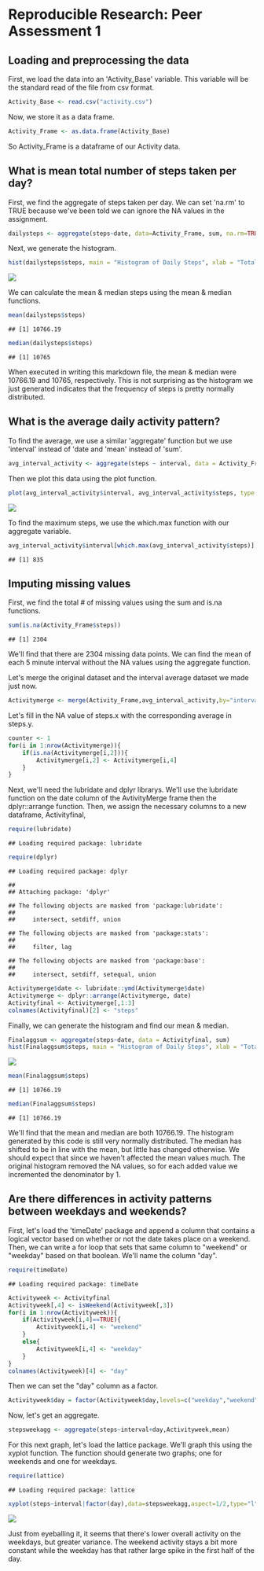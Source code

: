 # Reproducible Research: Peer Assessment 1


## Loading and preprocessing the data

First, we load the data into an 'Activity_Base' variable. This variable will be the standard read of the file from csv format. 


```r
Activity_Base <- read.csv("activity.csv")
```

Now, we store it as a data frame.


```r
Activity_Frame <- as.data.frame(Activity_Base)
```

So Activity_Frame is a dataframe of our Activity data. 

## What is mean total number of steps taken per day?

First, we find the aggregate of steps taken per day. We can set 'na.rm' to TRUE because we've been told we can ignore the NA values in the assignment. 


```r
dailysteps <- aggregate(steps~date, data=Activity_Frame, sum, na.rm=TRUE)
```

Next, we generate the histogram. 


```r
hist(dailysteps$steps, main = "Histogram of Daily Steps", xlab = "Total Steps Per Day")
```

![](PA1_template_files/figure-html/unnamed-chunk-4-1.png)

We can calculate the mean & median steps using the mean & median functions.


```r
mean(dailysteps$steps)
```

```
## [1] 10766.19
```

```r
median(dailysteps$steps)
```

```
## [1] 10765
```

When executed in writing this markdown file, the mean & median were 10766.19 and 10765, respectively. This is not surprising as the histogram we just generated indicates that the frequency of steps is pretty normally distributed.

## What is the average daily activity pattern?

To find the average, we use a similar 'aggregate' function but we use 'interval' instead of 'date and 'mean' instead of 'sum'.

```r
avg_interval_activity <- aggregate(steps ~ interval, data = Activity_Frame, mean, na.rm=TRUE)
```

Then we plot this data using the plot function. 


```r
plot(avg_interval_activity$interval, avg_interval_activity$steps, type = "l", main = "Average Steps Across Days for 5 Minute Intervals", xlab = "5 Minute Time Interval", ylab = "Average Steps Across Days")
```

![](PA1_template_files/figure-html/unnamed-chunk-7-1.png)

To find the maximum steps, we use the which.max function with our aggregate variable. 


```r
avg_interval_activity$interval[which.max(avg_interval_activity$steps)]
```

```
## [1] 835
```


## Imputing missing values

First, we find the total # of missing values using the sum and is.na functions.


```r
sum(is.na(Activity_Frame$steps))
```

```
## [1] 2304
```

We'll find that there are 2304 missing data points. We can find the mean of each 5 minute interval without the NA values using the aggregate function. 

Let's merge the original dataset and the interval average dataset we made just now.


```r
Activitymerge <- merge(Activity_Frame,avg_interval_activity,by="interval")
```

Let's fill in the NA value of steps.x with the corresponding average in steps.y.


```r
counter <- 1
for(i in 1:nrow(Activitymerge)){
    if(is.na(Activitymerge[i,2])){
        Activitymerge[i,2] <- Activitymerge[i,4]
    }
}
```


Next, we'll need the lubridate and dplyr librarys. We'll use the lubridate function on the date column of the AvtivityMerge frame then the dplyr::arrange function. Then, we assign the necessary columns to a new dataframe, Activityfinal, 


```r
require(lubridate)
```

```
## Loading required package: lubridate
```

```r
require(dplyr)
```

```
## Loading required package: dplyr
```

```
## 
## Attaching package: 'dplyr'
```

```
## The following objects are masked from 'package:lubridate':
## 
##     intersect, setdiff, union
```

```
## The following objects are masked from 'package:stats':
## 
##     filter, lag
```

```
## The following objects are masked from 'package:base':
## 
##     intersect, setdiff, setequal, union
```

```r
Activitymerge$date <- lubridate::ymd(Activitymerge$date)
Activitymerge <- dplyr::arrange(Activitymerge, date)
Activityfinal <- Activitymerge[,1:3]
colnames(Activityfinal)[2] <- "steps"
```

Finally, we can generate the histogram and find our mean & median. 


```r
Finalaggsum <- aggregate(steps~date, data = Activityfinal, sum)
hist(Finalaggsum$steps, main = "Histogram of Daily Steps", xlab = "Total Steps Per Day")
```

![](PA1_template_files/figure-html/unnamed-chunk-13-1.png)

```r
mean(Finalaggsum$steps)
```

```
## [1] 10766.19
```

```r
median(Finalaggsum$steps)
```

```
## [1] 10766.19
```

We'll find that the mean and median are both 10766.19. The histogram generated by this code is still very normally distributed. The median has shifted to be in line with the mean, but little has changed otherwise. We should expect that since we haven't affected the mean values much. The original histogram removed the NA values, so for each added value we incremented the denominator by 1. 

## Are there differences in activity patterns between weekdays and weekends?

First, let's load the 'timeDate' package and append a column that contains a logical vector based on whether or not the date takes place on a weekend. Then, we can write a for loop that sets that same column to "weekend" or "weekday" based on that boolean. We'll name the column "day".


```r
require(timeDate)
```

```
## Loading required package: timeDate
```

```r
Activityweek <- Activityfinal
Activityweek[,4] <- isWeekend(Activityweek[,3])
for(i in 1:nrow(Activityweek)){
    if(Activityweek[i,4]==TRUE){
        Activityweek[i,4] <- "weekend"
    }
    else{
        Activityweek[i,4] <- "weekday"
    }
}
colnames(Activityweek)[4] <- "day"
```

Then we can set the "day" column as a factor. 


```r
Activityweek$day = factor(Activityweek$day,levels=c("weekday","weekend"))
```

Now, let's get an aggregate.


```r
stepsweekagg <- aggregate(steps~interval+day,Activityweek,mean)
```

For this next graph, let's load the lattice package. We'll graph this using the xyplot function. The function should generate two graphs; one for weekends and one for weekdays. 


```r
require(lattice)
```

```
## Loading required package: lattice
```

```r
xyplot(steps~interval|factor(day),data=stepsweekagg,aspect=1/2,type="l")
```

![](PA1_template_files/figure-html/unnamed-chunk-17-1.png)

Just from eyeballing it, it seems that there's lower overall activity on the weekdays, but greater variance. The weekend activity stays a bit more constant while the weekday has that rather large spike in the first half of the day. 

